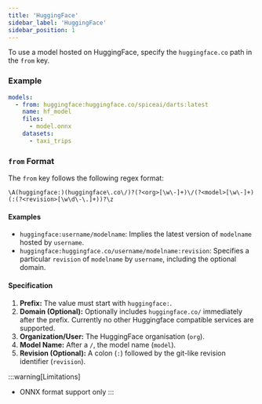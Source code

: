 ```yaml
---
title: 'HuggingFace'
sidebar_label: 'HuggingFace'
sidebar_position: 1
---
```


To use a model hosted on HuggingFace, specify the `huggingface.co` path in the `from` key.

### Example

```yaml
models:
  - from: huggingface:huggingface.co/spiceai/darts:latest
    name: hf_model
    files:
      - model.onnx
    datasets:
      - taxi_trips
```

### `from` Format

The `from` key follows the following regex format:

```regex
\A(huggingface:)(huggingface\.co\/)?(?<org>[\w\-]+)\/(?<model>[\w\-]+)(:(?<revision>[\w\d\-\.]+))?\z
```

#### Examples

- `huggingface:username/modelname`: Implies the latest version of `modelname` hosted by `username`.
- `huggingface:huggingface.co/username/modelname:revision`: Specifies a particular `revision` of `modelname` by `username`, including the optional domain.

#### Specification

1. **Prefix:** The value must start with `huggingface:`.
2. **Domain (Optional):** Optionally includes `huggingface.co/` immediately after the prefix. Currently no other Huggingface compatible services are supported.
3. **Organization/User:** The HuggingFace organisation (`org`).
4. **Model Name:** After a `/`, the model name (`model`).
5. **Revision (Optional):** A colon (`:`) followed by the git-like revision identifier (`revision`).

:::warning[Limitations]

- ONNX format support only
  :::
